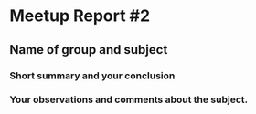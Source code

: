 # Meetup Report #2

## Name of group and subject




### Short summary and your conclusion
 



 
 ### Your observations and comments about the subject.
